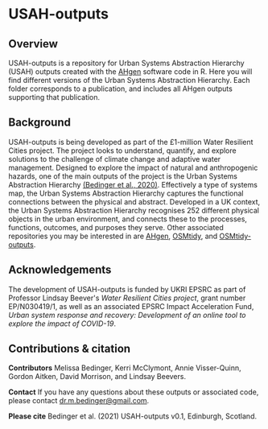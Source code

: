 # USAH-outputs

## Overview
USAH-outputs is a repository for Urban Systems Abstraction Hierarchy (USAH) outputs created with the [AHgen](https://github.com/avisserquinn/AHgen) software code in R. Here you will find different versions of the Urban Systems Abstraction Hierarchy. Each folder corresponds to a publication, and includes all AHgen outputs supporting that publication.

## Background
USAH-outputs is being developed as part of the £1-million Water Resilient Cities project. The project looks to understand, quantify, and explore solutions to the challenge of climate change and adaptive water management. Designed to explore the impact of natural and anthropogenic hazards, one of the main outputs of the project is the Urban Systems Abstraction Hierarchy [(Bedinger et al., 2020)](https://doi.org/10.1029/2019EF001389). Effectively a type of systems map, the Urban Systems Abstraction Hierarchy captures the functional connections between the physical and abstract. Developed in a UK context, the Urban Systems Abstraction Hierarchy recognises 252 different physical objects in the urban environment, and connects these to the processes, functions, outcomes, and purposes they serve. Other associated repositories you may be interested in are [AHgen](https://github.com/avisserquinn/AHgen), [OSMtidy](https://github.com/avisserquinn/OSMtidy), and [OSMtidy-outputs](https://github.com/avisserquinn/OSMtidy-outputs).

## Acknowledgements 
The development of USAH-outputs is funded by UKRI EPSRC as part of Professor Lindsay Beever's *Water Resilient Cities project*, grant number EP/N030419/1, as well as an associated EPSRC Impact Acceleration Fund, *Urban system response and recovery: Development of an online tool to explore the impact of COVID-19*.

## Contributions & citation
**Contributors** Melissa Bedinger, Kerri McClymont, Annie Visser-Quinn, Gordon Aitken, David Morrison, and Lindsay Beevers.

**Contact** If you have any questions about these outputs or associated code, please contact dr.m.bedinger@gmail.com.

**Please cite** Bedinger et al. (2021) USAH-outputs v0.1, Edinburgh, Scotland.